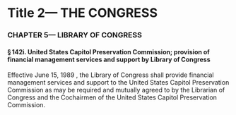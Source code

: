 
# Title 2— THE CONGRESS
### CHAPTER 5— LIBRARY OF CONGRESS
#### § 142i. United States Capitol Preservation Commission; provision of financial management services and support by Library of Congress

Effective June 15, 1989 , the Library of Congress shall provide financial management services and support to the United States Capitol Preservation Commission as may be required and mutually agreed to by the Librarian of Congress and the Cochairmen of the United States Capitol Preservation Commission.
